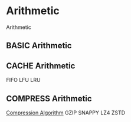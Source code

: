 # Arithmetic
Arithmetic

## BASIC Arithmetic


## CACHE Arithmetic
FIFO
LFU
LRU

## COMPRESS Arithmetic
[Compression Algorithm](https://www.sciencedirect.com/topics/computer-science/compression-algorithm)
GZIP
SNAPPY
LZ4
ZSTD
